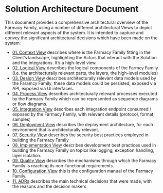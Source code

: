 # Solution Architecture Document
This document provides a comprehensive architectural overview of the Farmacy Family, using a number of different architectural Views to depict different relevant aspects of the system. It is intended to capture and convey the significant architectural decisions which have been made on the system:

- [01. Context View](ContextView/01ContextView.md)
describes where is the Farmacy Family fitting in the Client’s landscape, highlighting the Actors that interact with the Solution and the integrations. It’s a high-level view.
- [02. Logical View](SoftwareArchitectureDocument/02LogicalView.md)
describes the logical components of the Farmcy Family (i.e. the architecturally relevant parts, the layers, the high-level modules)
- [03. Design View](SoftwareArchitectureDocument/03DesignView.md)
 describes architecturally relevant data models used by the Faramcy Family; these data models could be persisted, exposed via API, exposed via UI interfaces.
- [04. Process View](SoftwareArchitectureDocument/04ProcessView.md)
describes architecturally relevant processes executed by the Farmacy Family which can be represented as sequence diagrams or flow diagrams. 
- [05. Integration View](SoftwareArchitectureDocument/05IntegrationView.md)
describes each integration endpoint consumed / exposed by the Farmacy Family, with relevant details (protocol, format, samples)
- [06. Deployment View](SoftwareArchitectureDocument/06DeploymentView.md)
describes the deployment architecture, for each environment that is architecturally relevant.
- [07. Security View](SoftwareArchitectureDocument/07SecurityView.md)
describes the security best practices employed in building the Farmacy Family 
- [08. Implementation View](SoftwareArchitectureDocument/08ImplementationView.md])
 describes development best practices used in building the Farmacy Family on topics like logging, exception handling, layer isolation.
- [09. Quality View](SoftwareArchitectureDocument/09QualityView.md)
describes the mechanisms through which the Farmacy Family is reaching its non-functional requirements.
- [10. Configuration View](SoftwareArchitectureDocument/10.ConfigurationView.md)
this is the configuration manual of the Farmacy Family.
- [11. ADRs](SoftwareArchitectureDocument/11ADRs.md)
describes the main technical decisions that were made, with the reasons and the decision makers.
